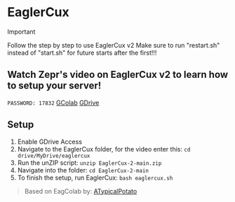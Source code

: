 # EaglerCux
> [!IMPORTANT]
> Follow the step by step to use EaglerCux v2
> Make sure to run "restart.sh" instead of "start.sh" for future starts after the first!!!

## Watch Zepr's video on EaglerCux v2 to learn how to setup your server!
```PASSWORD: 17832```
[GColab](https://colab.google)
[GDrive](https://drive.google.com)

## Setup
1. Enable GDrive Access
2. Navigate to the EaglerCux folder, for the video enter this: ```cd drive/MyDrive/eaglercux```
3. Run the unZIP script: ```unzip EaglerCux-2-main.zip```
4. Navigate into the folder: ```cd EaglerCux-2-main```
5. To finish the setup, run EaglerCux: ```bash eaglercux.sh```

> Based on EagColab by: [ATypicalPotato](https://www.youtube.com/@ATypicalPotato)
